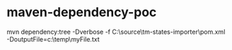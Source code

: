 # maven-dependency-poc

mvn dependency:tree -Dverbose -f C:\source\tm-states-importer\pom.xml -DoutputFile=c:\temp\myFile.txt
